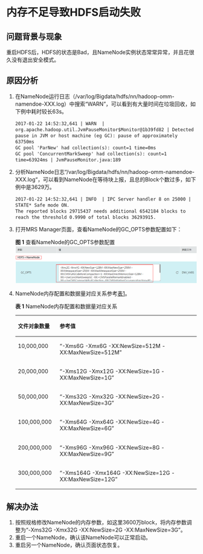# 内存不足导致HDFS启动失败<a name="ZH-CN_TOPIC_0181713096"></a>

## 问题背景与现象<a name="zh-cn_topic_0167275870_s6b990ebc666c4ba08e6bc5b71c23a056"></a>

重启HDFS后，HDFS的状态是Bad，且NameNode实例状态常常异常，并且花很久没有退出安全模式。

## 原因分析<a name="zh-cn_topic_0167275870_s44cfc435afe549c9a194adf24752a69c"></a>

1.  在NameNode运行日志（/var/log/Bigdata/hdfs/nn/hadoop-omm-namendoe-XXX.log）中搜索“WARN”，可以看到有大量时间在垃圾回收，如下例中耗时较长63s。

    ```
    2017-01-22 14:52:32,641 | WARN  | org.apache.hadoop.util.JvmPauseMonitor$Monitor@1b39fd82 | Detected pause in JVM or host machine (eg GC): pause of approximately 63750ms
    GC pool 'ParNew' had collection(s): count=1 time=0ms
    GC pool 'ConcurrentMarkSweep' had collection(s): count=1 time=63924ms | JvmPauseMonitor.java:189
    ```

2.  分析NameNode日志“/var/log/Bigdata/hdfs/nn/hadoop-omm-namendoe-XXX.log“，可以看到NameNode在等待块上报，且总的Block个数过多，如下例中是3629万。

    ```
    2017-01-22 14:52:32,641 | INFO  | IPC Server handler 8 on 25000 | STATE* Safe mode ON. 
    The reported blocks 29715437 needs additional 6542184 blocks to reach the threshold 0.9990 of total blocks 36293915.
    ```

3.  打开MRS Manager页面，查看NameNode的GC\_OPTS参数配置如下：

    **图 1**  查看NameNode的GC\_OPTS参数配置<a name="zh-cn_topic_0167275870_fig128017425374"></a>  
    ![](figures/查看NameNode的GC_OPTS参数配置.png "查看NameNode的GC_OPTS参数配置")

4.  NameNode内存配置和数据量对应关系参考[表1](#zh-cn_topic_0167275870_table6905268173524)。

    **表 1**  NameNode内存配置和数据量对应关系

    <a name="zh-cn_topic_0167275870_table6905268173524"></a>
    <table><thead align="left"><tr id="zh-cn_topic_0167275870_row62851894173524"><th class="cellrowborder" valign="top" width="23%" id="mcps1.2.3.1.1"><p id="zh-cn_topic_0167275870_p57838652173524"><a name="zh-cn_topic_0167275870_p57838652173524"></a><a name="zh-cn_topic_0167275870_p57838652173524"></a><strong id="zh-cn_topic_0167275870_b50785821173524"><a name="zh-cn_topic_0167275870_b50785821173524"></a><a name="zh-cn_topic_0167275870_b50785821173524"></a>文件对象数量</strong></p>
    </th>
    <th class="cellrowborder" valign="top" width="77%" id="mcps1.2.3.1.2"><p id="zh-cn_topic_0167275870_p20010808173524"><a name="zh-cn_topic_0167275870_p20010808173524"></a><a name="zh-cn_topic_0167275870_p20010808173524"></a><strong id="zh-cn_topic_0167275870_b45879548173524"><a name="zh-cn_topic_0167275870_b45879548173524"></a><a name="zh-cn_topic_0167275870_b45879548173524"></a>参考值</strong></p>
    </th>
    </tr>
    </thead>
    <tbody><tr id="zh-cn_topic_0167275870_row25255944173524"><td class="cellrowborder" valign="top" width="23%" headers="mcps1.2.3.1.1 "><p id="zh-cn_topic_0167275870_p32465551173524"><a name="zh-cn_topic_0167275870_p32465551173524"></a><a name="zh-cn_topic_0167275870_p32465551173524"></a>10,000,000</p>
    </td>
    <td class="cellrowborder" valign="top" width="77%" headers="mcps1.2.3.1.2 "><p id="zh-cn_topic_0167275870_p12463995173524"><a name="zh-cn_topic_0167275870_p12463995173524"></a><a name="zh-cn_topic_0167275870_p12463995173524"></a>“-Xms6G -Xmx6G -XX:NewSize=512M -XX:MaxNewSize=512M”</p>
    </td>
    </tr>
    <tr id="zh-cn_topic_0167275870_row45067099173524"><td class="cellrowborder" valign="top" width="23%" headers="mcps1.2.3.1.1 "><p id="zh-cn_topic_0167275870_p26556377173524"><a name="zh-cn_topic_0167275870_p26556377173524"></a><a name="zh-cn_topic_0167275870_p26556377173524"></a>20,000,000</p>
    </td>
    <td class="cellrowborder" valign="top" width="77%" headers="mcps1.2.3.1.2 "><p id="zh-cn_topic_0167275870_p3582895173524"><a name="zh-cn_topic_0167275870_p3582895173524"></a><a name="zh-cn_topic_0167275870_p3582895173524"></a>“-Xms12G -Xmx12G -XX:NewSize=1G -XX:MaxNewSize=1G”</p>
    </td>
    </tr>
    <tr id="zh-cn_topic_0167275870_row32246059173524"><td class="cellrowborder" valign="top" width="23%" headers="mcps1.2.3.1.1 "><p id="zh-cn_topic_0167275870_p61793977173524"><a name="zh-cn_topic_0167275870_p61793977173524"></a><a name="zh-cn_topic_0167275870_p61793977173524"></a>50,000,000</p>
    </td>
    <td class="cellrowborder" valign="top" width="77%" headers="mcps1.2.3.1.2 "><p id="zh-cn_topic_0167275870_p39256244173524"><a name="zh-cn_topic_0167275870_p39256244173524"></a><a name="zh-cn_topic_0167275870_p39256244173524"></a>“-Xms32G -Xmx32G -XX:NewSize=2G -XX:MaxNewSize=3G”</p>
    </td>
    </tr>
    <tr id="zh-cn_topic_0167275870_row17761877173524"><td class="cellrowborder" valign="top" width="23%" headers="mcps1.2.3.1.1 "><p id="zh-cn_topic_0167275870_p29425950173524"><a name="zh-cn_topic_0167275870_p29425950173524"></a><a name="zh-cn_topic_0167275870_p29425950173524"></a>100,000,000</p>
    </td>
    <td class="cellrowborder" valign="top" width="77%" headers="mcps1.2.3.1.2 "><p id="zh-cn_topic_0167275870_p34691719173524"><a name="zh-cn_topic_0167275870_p34691719173524"></a><a name="zh-cn_topic_0167275870_p34691719173524"></a>“-Xms64G -Xmx64G -XX:NewSize=4G -XX:MaxNewSize=6G”</p>
    </td>
    </tr>
    <tr id="zh-cn_topic_0167275870_row43790015173524"><td class="cellrowborder" valign="top" width="23%" headers="mcps1.2.3.1.1 "><p id="zh-cn_topic_0167275870_p57330299173524"><a name="zh-cn_topic_0167275870_p57330299173524"></a><a name="zh-cn_topic_0167275870_p57330299173524"></a>200,000,000</p>
    </td>
    <td class="cellrowborder" valign="top" width="77%" headers="mcps1.2.3.1.2 "><p id="zh-cn_topic_0167275870_p13242668173524"><a name="zh-cn_topic_0167275870_p13242668173524"></a><a name="zh-cn_topic_0167275870_p13242668173524"></a>“-Xms96G -Xmx96G -XX:NewSize=8G -XX:MaxNewSize=9G”</p>
    </td>
    </tr>
    <tr id="zh-cn_topic_0167275870_row52075156173524"><td class="cellrowborder" valign="top" width="23%" headers="mcps1.2.3.1.1 "><p id="zh-cn_topic_0167275870_p57338127173524"><a name="zh-cn_topic_0167275870_p57338127173524"></a><a name="zh-cn_topic_0167275870_p57338127173524"></a>300,000,000</p>
    </td>
    <td class="cellrowborder" valign="top" width="77%" headers="mcps1.2.3.1.2 "><p id="zh-cn_topic_0167275870_p13876723173524"><a name="zh-cn_topic_0167275870_p13876723173524"></a><a name="zh-cn_topic_0167275870_p13876723173524"></a>“-Xms164G -Xmx164G -XX:NewSize=12G -XX:MaxNewSize=12G”</p>
    </td>
    </tr>
    </tbody>
    </table>


## 解决办法<a name="zh-cn_topic_0167275870_sc1a5740d60ce4c9dbc915284b1c9838a"></a>

1.  按照规格修改NameNode的内存参数，如这里3600万block，将内存参数调整为“-Xms32G -Xmx32G -XX:NewSize=2G -XX:MaxNewSize=3G”。
2.  重启一个NameNode，确认该NameNode可以正常启动。
3.  重启另一个NameNode，确认页面状态恢复。

